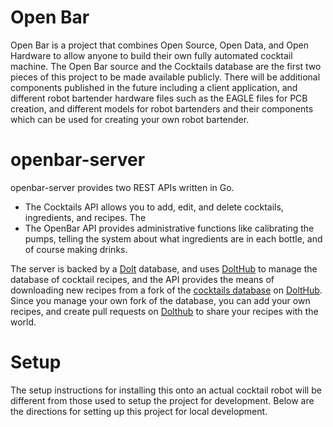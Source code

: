 # Open Bar
Open Bar is a project that combines Open Source, Open Data, and Open Hardware to allow anyone to build their own fully automated
cocktail machine. The Open Bar source and the Cocktails database are the first two pieces of this project to be made available publicly.
There will be additional components published in the future including a client application, and different robot bartender hardware files
such as the EAGLE files for PCB creation, and different models for robot bartenders and their components which can be used for creating your
own robot bartender.



# openbar-server
openbar-server provides two REST APIs written in Go. 

* The Cocktails API allows you to add, edit, and delete cocktails, ingredients, and recipes. The
* The OpenBar API provides administrative functions like calibrating the pumps, telling the system about what ingredients are in each bottle,
and of course making drinks.

The server is backed by a [Dolt](https://www.doltdb.com/) database, and uses [DoltHub](https://www.dolthub.com/)
to manage the database of cocktail recipes, and the API provides the means of downloading new recipes from a fork of
the [cocktails database](https://www.dolthub.com/repositories/openbar/cocktails) on [DoltHub](https://www.dolthub.com/).
Since you manage your own fork of the database, you can add your own recipes, and create pull requests on [Dolthub](https://www.dolthub.com/)
to share your recipes with the world.

# Setup
The setup instructions for installing this onto an actual cocktail robot will be different from those used to setup the project for development. Below are the
directions for setting up this project for local development.
